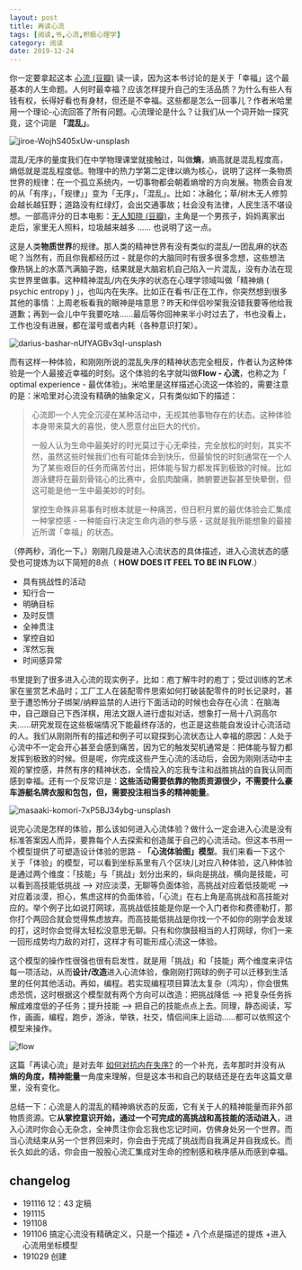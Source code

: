 ```yaml
---
layout: post
title: 再读心流
tags: [阅读,书,心流,积极心理学]
category: 阅读
date: 2019-12-24
---
```


你一定要拿起这本 [心流 (豆瓣)](https://book.douban.com/subject/27186106/#) 读一读，因为这本书讨论的是关于「幸福」这个最基本的人生命题。人何时最幸福？应该怎样提升自己的生活品质？为什么有些人有钱有权，长得好看也有身材，但还是不幸福。这些都是怎么一回事儿？作者米哈里用一个理论-心流回答了所有问题。心流理论是什么？让我们从一个词开始一探究竟，这个词是 **「混乱」**。

![jiroe-WojhS405xUw-unsplash](https://user-images.githubusercontent.com/20737239/71416091-f9249f00-2699-11ea-9105-146372e21da6.jpg)

混乱/无序的量度我们在中学物理课堂就接触过，叫做**熵**，熵高就是混乱程度高，熵低就是混乱程度低。物理中的热力学第二定律以熵为核心，说明了这样一条物质世界的规律：在一个孤立系统内，一切事物都会朝着熵增的方向发展。物质会自发的从「有序」，「规律」」变为「无序」，「混乱」。比如：冰融化；草/树木无人修剪会越长越狂野；道路没有红绿灯，会出交通事故；社会没有法律，人民生活不堪设想。一部高评分的日本电影：[无人知晓 (豆瓣)](https://movie.douban.com/subject/1292337/)，主角是一个男孩子，妈妈离家出走后，家里无人照料，垃圾越来越多 ...... 也说明了这一点。

这是人类**物质世界**的规律。那人类的精神世界有没有类似的混乱/一团乱麻的状态呢？当然有，而且你我都经历过 - 就是你的大脑同时有很多很多念想，这些想法像热锅上的水蒸汽满脑子跑，结果就是大脑宕机自己陷入一片混乱，没有办法在现实世界里做事。这种精神混乱/内在失序的状态在心理学领域叫做「精神熵 ( psychic entropy ) 」，也叫内在失序。比如正在看书/正在工作，你突然想到很多其他的事情：上周老板看我的眼神是啥意思？昨天和伴侣吵架我没错我要等他给我道歉；再到一会儿中午我要吃啥......最后等你回神来半小时过去了，书也没看上，工作也没有进展，都在溜号或者内耗（各种意识打架）。

![darius-bashar-nUfYAGBv3qI-unsplash](https://user-images.githubusercontent.com/20737239/71416092-f9249f00-2699-11ea-8b1d-c44dee417fef.jpg)

而有这样一种体验，和刚刚所说的混乱失序的精神状态完全相反，作者认为这种体验是一个人最接近幸福的时刻。这个体验的名字就叫做**Flow - 心流**，也称之为「  optimal experience - 最优体验」。米哈里是这样描述心流这一体验的，需要注意的是：米哈里对心流没有精确的抽象定义，只有类似如下的描述：

> 心流即一个人完全沉浸在某种活动中，无视其他事物存在的状态。这种体验本身带来莫大的喜悦，使人愿意付出巨大的代价。
> 
> 一般人认为生命中最美好的时光莫过于心无牵挂，完全放松的时刻，其实不然，虽然这些时候我们也有可能体会到快乐，但最愉悦的时刻通常在一个人为了某些艰巨的任务而痛苦付出，把体能与智力都发挥到极致的时候。比如游泳健将在最刻骨铭心的比赛中，会肌肉酸痛，肺腑要迸裂甚至快晕倒，但这可能是他一生中最美妙的时刻。
> 
> 掌控生命殊非易事有时根本就是一种痛苦，但日积月累的最优体验会汇集成一种掌控感 - 一种能自行决定生命内涵的参与感 - 这就是我所能想象的最接近所谓「幸福」的状态。

（停两秒，消化一下。）刚刚几段是进入心流状态的具体描述，进入心流状态的感受也可提炼为以下简短的8点（ **HOW DOES IT FEEL TO BE IN FLOW**.）

- 具有挑战性的活动
- 知行合一
- 明确目标
- 及时反馈
- 全神贯注
- 掌控自如
- 浑然忘我
- 时间感异常

书里提到了很多进入心流的现实例子，比如：庖丁解牛时的庖丁；受过训练的艺术家在鉴赏艺术品时；工厂工人在装配零件思索如何打破装配零件的时长记录时，甚至于遭恐怖分子绑架/纳粹监禁的人进行下面活动的时候也会存在心流：在脑海中，自己跟自己下西洋棋，用法文跟人进行虚拟对话，想象打一局十八洞高尔夫......研究发现在这些极端情况下能最终存活的，也正是这些能自发设计心流活动的人。我们从刚刚所有的描述和例子可以窥探到心流状态让人幸福的原因：人处于心流中不一定会开心甚至会感到痛苦，因为它的触发契机通常是：把体能与智力都发挥到极致的时候。但是呢，你完成这些产生心流的活动后，会因为刚刚活动中主观的掌控感，井然有序的精神状态，全情投入的忘我专注和战胜挑战的自我认同而感到幸福。还有一个反常识是：**这些活动需要依靠的物质资源很少，不需要什么豪车游艇名牌衣服和包包，但，需要投注相当多的精神能量**。

![masaaki-komori-7xP5BJ34ybg-unsplash](https://user-images.githubusercontent.com/20737239/71416219-7f40e580-269a-11ea-8e22-520e7175206e.jpg)

说完心流是怎样的体验，那么该如何进入心流体验？做什么一定会进入心流是没有标准答案因人而异，要靠每个人去探索和创造属于自己的心流活动。但这本书用一个模型提供了可塑造设计体验的思路 -  **「心流体验图」模型**。我们来看一下这个关于「体验」的模型，可以看到坐标系里有八个区块儿对应八种体验，这八种体验是通过两个维度：「技能」与「挑战」划分出来的，纵向是挑战，横向是技能，可以看到高技能低挑战 --> 对应淡漠，无聊等负面体验，高挑战对应着低技能呢 --> 对应着淡漠，担心，焦虑这样的负面体验，「心流」在右上角是高挑战和高技能对应的。举个例子比如说打网球，高挑战低技能是你是一个入门者你和费德勒打，那你打个两回合就会觉得焦虑放弃。而高技能低挑战是你找一个不如你的刚学会发球的打，这时你会觉得太轻松没意思无聊。只有和你旗鼓相当的人打网球，你们一来一回形成势均力敌的对打，这样才有可能形成心流这一体验。

这个模型的操作性很强也很有启发性，就是用「挑战」和「技能」两个维度来评估每一项活动，从而**设计/改造**进入心流体验，像刚刚打网球的例子可以迁移到生活里的任何其他活动。再如，编程。若实现编程项目算法太复杂（鸿沟），你会很焦虑恐慌，这时根据这个模型就有两个方向可以改造：把挑战降低 --> 把复杂任务拆解成难度低的子任务；提升技能 --> 把自己的技能点点上去。同理，静态阅读，写作，画画，编程，跑步，游泳，举铁，社交，情侣间床上运动......都可以依照这个模型来操作。

![flow](https://user-images.githubusercontent.com/20737239/67277100-a93e2600-f4f8-11e9-8dac-31d585ad02c8.png)

这篇「再读心流」是对去年 [如何对抗内在失序?](http://www.huyuning.com/%E4%B8%8D%E7%9F%A5%E9%81%93%E6%80%8E%E4%B9%88%E5%B0%B1%E6%AD%A3%E5%9C%A8%E5%92%8C%E6%B8%B4%E6%9C%9B%20%7C%20%E7%94%9F%E6%B4%BB/2018/05/07/how-to-resist-psychicentropy/) 的一个补充，去年那时并没有从**熵的角度，精神能量**一角度来理解，但是这本书和自己的联结还是在去年这篇文章里，没有变化。

总结一下：心流是人的混乱的精神熵状态的反面，它有关于人的精神能量而非外部物质资源。它**从掌控意识开始，通过一个可完成的高挑战和高技能的活动进入**，进入心流时你会心无杂念，全神贯注你会忘我也忘记时间，仿佛身处另一个世界。而当心流结束从另一个世界回来时，你会由于完成了挑战而自我满足并自我成长。而长久如此的话，你会由一股股心流汇集成对生命的控制感和秩序感从而感到幸福。

## changelog
- 191116 12：43 定稿
- 191115 
- 191108 
- 191106 搞定心流没有精确定义，只是一个描述 + 八个点是描述的提炼 +进入心流用坐标模型
- 191029 创建
